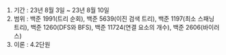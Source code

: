 1. 기간 : 23년 8월 3일 ~ 23년 8월 10일
2. 범위 : 백준 1991(트리 순회), 백준 5639(이진 검색 트리), 백준 1197(최소 스패닝 트리), 백준 1260(DFS와 BFS), 백준 11724(연결 요소의 개수), 백준 2606(바이러스)
3. 이론 : 4.2단원
